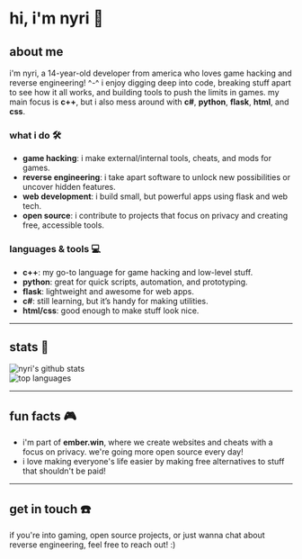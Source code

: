 # hi, i'm nyri 👋

## about me
i'm nyri, a 14-year-old developer from america who loves game hacking and reverse engineering! ^-^ i enjoy digging deep into code, breaking stuff apart to see how it all works, and building tools to push the limits in games. my main focus is **c++**, but i also mess around with **c#**, **python**, **flask**, **html**, and **css**.

### what i do 🛠️
- **game hacking**: i make external/internal tools, cheats, and mods for games.
- **reverse engineering**: i take apart software to unlock new possibilities or uncover hidden features.
- **web development**: i build small, but powerful apps using flask and web tech.
- **open source**: i contribute to projects that focus on privacy and creating free, accessible tools.

### languages & tools 💻
- **c++**: my go-to language for game hacking and low-level stuff.
- **python**: great for quick scripts, automation, and prototyping.
- **flask**: lightweight and awesome for web apps.
- **c#**: still learning, but it’s handy for making utilities.
- **html/css**: good enough to make stuff look nice.

---

## stats 🚀

![nyri's github stats](https://github-readme-stats.vercel.app/api?username=nyrilol&show_icons=true&theme=radical&count_private=true)  
![top languages](https://github-readme-stats.vercel.app/api/top-langs/?username=nyrilol&layout=compact&theme=radical)

---

## fun facts 🎮
- i'm part of **ember.win**, where we create websites and cheats with a focus on privacy. we're going more open source every day!
- i love making everyone's life easier by making free alternatives to stuff that shouldn't be paid! 

---

## get in touch ☎️
if you're into gaming, open source projects, or just wanna chat about reverse engineering, feel free to reach out! :)
